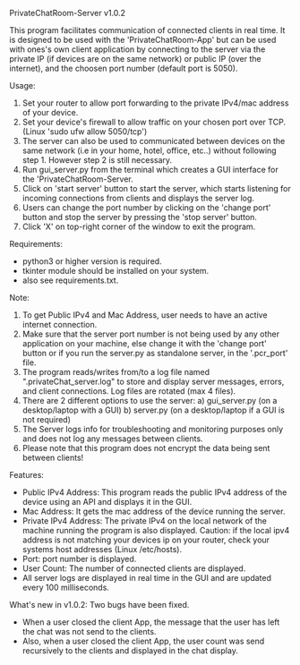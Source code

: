 PrivateChatRoom-Server v1.0.2

This program facilitates communication of connected clients in real time.
It is designed to be used with the 'PrivateChatRoom-App' but can be used
 with ones's own client application by connecting to the server via the
 private IP (if devices are on the same network) or public IP
 (over the internet), and the choosen port number (default port is 5050).

Usage:
1. Set your router to allow port forwarding to the private IPv4/mac address
    of your device.
2. Set your device's firewall to allow traffic on your chosen port over TCP.
    (Linux 'sudo ufw allow 5050/tcp')
3. The server can also be used to communicated between devices on the same
    network (i.e in your home, hotel, office, etc..) without following step 1.
    However step 2 is still necessary.
4. Run gui_server.py from the terminal which creates a GUI interface for the
    'PrivateChatRoom-Server.
5. Click on 'start server' button to start the server, which starts listening
    for incoming connections from clients and displays the server log.
6. Users can change the port number by clicking on the 'change port' button
    and stop the server by pressing the 'stop server' button.
7. Click 'X' on top-right corner of the window to exit the program.

Requirements:
- python3 or higher version is required.
- tkinter module should be installed on your system.
- also see requirements.txt.

Note:
1. To get Public IPv4 and Mac Address, user needs to have an active internet
    connection.
2. Make sure that the server port number is not being used by any other
    application on your machine, else change it with the 'change port' button
    or if you run the server.py as standalone server, in the '.pcr_port' file.
3. The program reads/writes from/to a log file named ".privateChat_server.log"
    to store and display server messages, errors, and client connections.
    Log files are rotated (max 4 files). 
4. There are 2 different options to use the server:
    a) gui_server.py (on a desktop/laptop with a GUI)
    b) server.py (on a desktop/laptop if a GUI is not required)
5. The Server logs info for troubleshooting and monitoring purposes only and 
    does not log any messages between clients.
6. Please note that this program does not encrypt the data being sent between
    clients!

Features:
- Public IPv4 Address: This program reads the public IPv4 address of the
   device using an API and displays it in the GUI.
- Mac Address: It gets the mac address of the device running the server.
- Private IPv4 Address: The private IPv4 on the local network of the machine
   running the program is also displayed.
   Caution: if the local ipv4 address is not matching your devices ip on your
   router, check your systems host addresses (Linux /etc/hosts).
- Port: port number is displayed.
- User Count: The number of connected clients are displayed.
- All server logs are displayed in real time in the GUI and are updated
   every 100 milliseconds.

What's new in v1.0.2:
Two bugs have been fixed.
- When a user closed the client App, the message that the user has left the chat
   was not send to the clients.
- Also, when a user closed the client App, the user count was send recursively to 
   the clients and displayed in the chat display.
